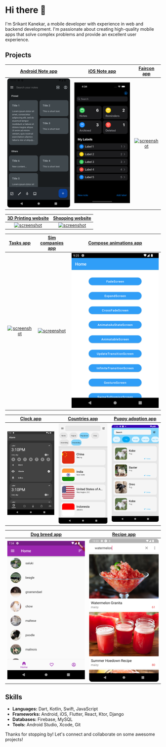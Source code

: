 # Hi there 👋

I'm Srikant Kanekar, a mobile developer with experience in web and backend development. I'm passionate about creating high-quality mobile apps that solve complex problems and provide an excellent user experience.

## Projects

| [Android Note app](https://github.com/SrikantKanekar/NoteApp-Android) | [iOS Note app](https://github.com/SrikantKanekar/NoteApp-iOS) | [Faircon app](https://github.com/SrikantKanekar/FairconApp-Android) |
| :-------------: | :-------------: | :-------------: |
| [![screenshot](https://github.com/SrikantKanekar/NoteApp-Android/blob/master/screenshots/notes_screen.png)](https://github.com/SrikantKanekar/NoteApp-Android) | [![screenshot](https://github.com/SrikantKanekar/NoteApp-iOS/blob/main/screenshots/home.png)](https://github.com/SrikantKanekar/NoteApp-iOS) | [![screenshot](https://github.com/SrikantKanekar/FairconApp-Android/blob/master/screenshots/cool2.png)](https://github.com/SrikantKanekar/FairconApp-Android) |

| [3D Printing website](https://github.com/SrikantKanekar/3DPrinting-React) | [Shopping website](https://github.com/SrikantKanekar/ShoppingSite-Django) |
| :-------------: | :-------------: |
| [![screenshot](https://github.com/SrikantKanekar/3DPrinting-React/blob/master/screenshots/create2.png)](https://github.com/SrikantKanekar/3DPrinting-React) | [![screenshot](https://github.com/SrikantKanekar/ShoppingSite-Django/blob/master/screenshots/menu_categories.png)](https://github.com/SrikantKanekar/ShoppingSite-Django) |

| [Tasks app](https://github.com/SrikantKanekar/TasksApp-Flutter) | [Sim companies app](https://github.com/SrikantKanekar/SimCompaniesApp-Android) | [Compose animations app](https://github.com/SrikantKanekar/ComposeAnimations-Android) |
| :-------------: | :-------------: | :-------------: |
| [![screenshot](https://github.com/SrikantKanekar/TasksApp-Flutter/blob/master/screenshots/tasks_completed.png)](https://github.com/SrikantKanekar/TasksApp-Flutter) | [![screenshot](https://github.com/SrikantKanekar/SimCompaniesApp-Android/blob/master/screenshots/home2.png)](https://github.com/SrikantKanekar/SimCompaniesApp-Android) | [![screenshot](https://github.com/SrikantKanekar/ComposeAnimations-Android/blob/master/screenshots/home.png)](https://github.com/SrikantKanekar/ComposeAnimations-Android) |

| [Clock app](https://github.com/SrikantKanekar/ClockApp-Flutter) | [Countries app](https://github.com/SrikantKanekar/CountriesApp-Android) | [Puppy adoption app](https://github.com/SrikantKanekar/PuppyAdoptionApp-Android) |
| :-------------: | :-------------: | :-------------: |
| [![screenshot](https://github.com/SrikantKanekar/ClockApp-Flutter/blob/master/screenshots/alarm_expanded.png)](https://github.com/SrikantKanekar/ClockApp-Flutter) | [![screenshot](https://github.com/SrikantKanekar/CountriesApp-Android/blob/master/screenshots/home4.png)](https://github.com/SrikantKanekar/CountriesApp-Android) | [![screenshot](https://github.com/SrikantKanekar/PuppyAdoptionApp-Android/blob/main/screenshots/home2.png)](https://github.com/SrikantKanekar/PuppyAdoptionApp-Android) |

| [Dog breed app](https://github.com/SrikantKanekar/DogApp-Flutter) | [Recipe app](https://github.com/SrikantKanekar/RecipeApp-Android) |
| :-------------: | :-------------: |
| [![screenshot](https://github.com/SrikantKanekar/DogApp-Flutter/blob/master/screenshots/home.png)](https://github.com/SrikantKanekar/DogApp-Flutter) | [![screenshot](https://github.com/SrikantKanekar/RecipeApp-Android/blob/master/screenshots/recipies4.png)](https://github.com/SrikantKanekar/RecipeApp-Android) |

## Skills

- **Languages:** Dart, Kotlin, Swift, JavaScript
- **Frameworks:** Android, iOS, Flutter, React, Ktor, Django
- **Databases:** Firebase, MySQL
- **Tools:** Android Studio, Xcode, Git

Thanks for stopping by! Let's connect and collaborate on some awesome projects!
